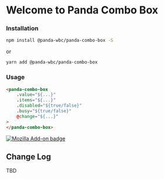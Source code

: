# Welcome to Panda Combo Box


### Installation
```bash
npm install @panda-wbc/panda-combo-box -S
```

or 

```bash
yarn add @panda-wbc/panda-combo-box
```

### Usage

```html
<panda-combo-box
	.value="${...}"
	.items="${...}"
	.disabled="${true/false}"
	.busy="${true/false}"
	@change="${...}"
>
</panda-combo-box>
```

[<img alt="Mozilla Add-on badge" src="https://img.shields.io/badge/version-v1.0.0-orange">](./package.json)

## Change Log

TBD